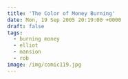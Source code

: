 ```yaml
---
title: 'The Color of Money Burning'
date: Mon, 19 Sep 2005 20:19:00 +0000
draft: false
tags:
  - burning money
  - elliot
  - mansion
  - rob
image: /img/comic119.jpg
---
```


